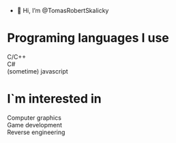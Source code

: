 - 👋 Hi, I’m @TomasRobertSkalicky

<h1>Programing languages I use</h1>

<p>
C/C++ </br>
C# </br>
(sometime) javascript </br>
</p>

<h1>I`m interested in</h1>

<p>
Computer graphics </br>
Game development </br>
Reverse engineering </br>
</p>


<!---
TomasRobertSkalicky/TomasRobertSkalicky is a ✨ special ✨ repository because its `README.md` (this file) appears on your GitHub profile.
You can click the Preview link to take a look at your changes.
--->
